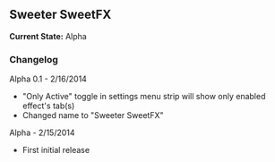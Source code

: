 ## Sweeter SweetFX

**Current State:** Alpha


### Changelog
Alpha 0.1 - 2/16/2014
 + "Only Active" toggle in settings menu strip will show only enabled effect's tab(s)
 + Changed name to "Sweeter SweetFX"

Alpha - 2/15/2014
 + First initial release
